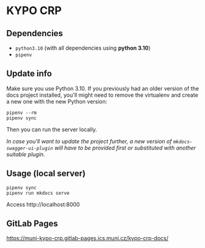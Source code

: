 # KYPO CRP

## Dependencies

* `python3.10` (with all dependencies using **python 3.10**)
* `pipenv` 

## Update info

Make sure you use Python 3.10. If you previously had an older version of the docs project installed, you'll might need to remove the virtualenv and create a new one with the new Python version:

```
pipenv --rm
pipenv sync
```

Then you can run the server locally.

_In case you'll want to update the project further, a new version of `mkdocs-swagger-ui-plugin` will have to be provided first or substituted with another suitable plugin._

## Usage (local server)

```
pipenv sync
pipenv run mkdocs serve
```

Access http://localhost:8000

## GitLab Pages
https://muni-kypo-crp.gitlab-pages.ics.muni.cz/kypo-crp-docs/
